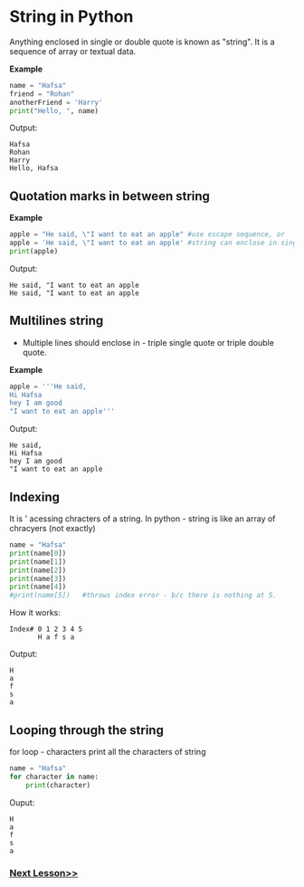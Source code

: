 # String in Python
Anything enclosed in single or double quote is known as "string". It is a sequence of array or textual data.

**Example**
```python
name = "Hafsa"
friend = "Rohan"
anotherFriend = 'Harry'
print("Hello, ", name)
```

Output:
```markup
Hafsa
Rohan
Harry
Hello, Hafsa
```

## Quotation marks in between string

**Example**
```python
apple = "He said, \"I want to eat an apple" #use escape sequence, or
apple = 'He said, \"I want to eat an apple' #string can enclose in single quote
print(apple)
```

Output:
```markup
He said, "I want to eat an apple
He said, "I want to eat an apple
```

## Multilines string
* Multiple lines should enclose in - triple single quote or triple double quote.

**Example**
```python
apple = '''He said,
Hi Hafsa
hey I am good
"I want to eat an apple'''
```

Output:
```markup
He said,
Hi Hafsa
hey I am good
"I want to eat an apple
```

## Indexing
It is ' acessing chracters of a string.
In python - string is like an array of chracyers (not exactly)

```python
name = "Hafsa"
print(name[0])
print(name[1])
print(name[2])
print(name[3])
print(name[4])
#print(name[5])   #throws index error - b/c there is nothing at 5.
```

How it works: 
```
Index# 0 1 2 3 4 5
       H a f s a
```

Output:
```markup
H
a
f
s
a
```

## Looping through the string
for loop - characters print all the characters of string

```python
name = "Hafsa"
for character in name:
    print(character)
```

Ouput:
```markup
H
a
f
s
a
```

### [Next Lesson>>](https://replit.com/@CodeWithHafsa/Day-12-String-Slicing-and-Operators?v=1)
